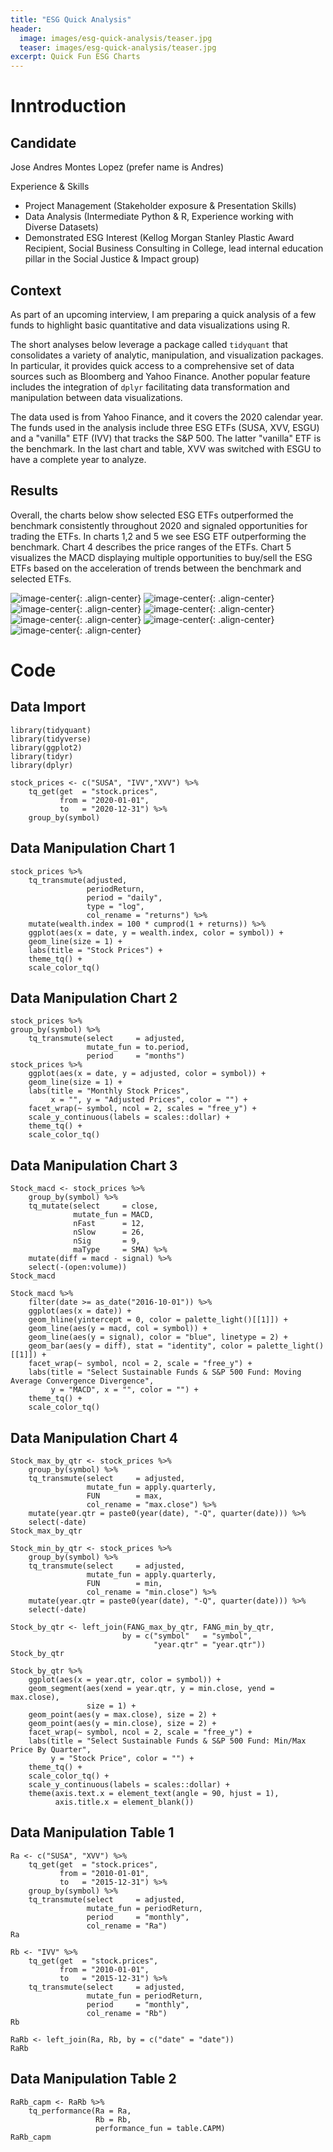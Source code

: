 ```yaml
---
title: "ESG Quick Analysis"
header:
  image: images/esg-quick-analysis/teaser.jpg
  teaser: images/esg-quick-analysis/teaser.jpg
excerpt: Quick Fun ESG Charts 
---
```


# Inntroduction

## Candidate

Jose Andres Montes Lopez (prefer name is Andres)

Experience & Skills

* Project Management (Stakeholder exposure & Presentation Skills)
* Data Analysis (Intermediate Python & R, Experience working with Diverse Datasets)
* Demonstrated ESG Interest (Kellog Morgan Stanley Plastic Award Recipient, Social Business Consulting in College, lead internal education pillar in the Social Justice & Impact group)

## Context

As part of an upcoming interview, I am preparing a quick analysis of a few funds to highlight 
basic quantitative and data visualizations using R.

The short analyses below leverage a package called `tidyquant` that consolidates a variety of analytic, manipulation, and visualization packages. In particular, it provides quick access
to a comprehensive set of data sources such as Bloomberg and Yahoo Finance. Another popular feature includes the integration of `dplyr` facilitating data transformation and manipulation between data visualizations. 

The data used is from Yahoo Finance, and it covers the 2020 calendar year. The funds used in the analysis include three ESG ETFs (SUSA, XVV, ESGU) and a "vanilla" ETF (IVV) that tracks the S&P 500. The latter "vanilla" ETF is the benchmark. In the last chart and table, XVV was switched with ESGU to have a complete year to analyze.

## Results

Overall, the charts below show selected ESG ETFs outperformed the benchmark consistently throughout 2020 and signaled opportunities for trading the ETFs. In charts 1,2 and 5 we see ESG ETF outperforming the benchmark. Chart 4 describes the price ranges of the ETFs. Chart 5 visualizes the MACD displaying multiple opportunities to buy/sell the ESG ETFs based on the acceleration of trends between the benchmark and selected ETFs.

![image-center](/images/esg-quick-analysis/chart-1.png){: .align-center}
![image-center](/images/esg-quick-analysis/chart-2.png){: .align-center}
![image-center](/images/esg-quick-analysis/chart-3.png){: .align-center}
![image-center](/images/esg-quick-analysis/chart-4.png){: .align-center}
![image-center](/images/esg-quick-analysis/chart-5.png){: .align-center}
![image-center](/images/esg-quick-analysis/table-1.png){: .align-center}
![image-center](/images/esg-quick-analysis/table-2.png){: .align-center}

# Code

## Data Import

```
library(tidyquant)
library(tidyverse)
library(ggplot2)
library(tidyr)
library(dplyr)
```

```
stock_prices <- c("SUSA", "IVV","XVV") %>%
    tq_get(get  = "stock.prices",
           from = "2020-01-01",
           to   = "2020-12-31") %>%
    group_by(symbol) 
```

## Data Manipulation Chart 1

```
stock_prices %>%
    tq_transmute(adjusted, 
                 periodReturn, 
                 period = "daily", 
                 type = "log", 
                 col_rename = "returns") %>%
    mutate(wealth.index = 100 * cumprod(1 + returns)) %>%
    ggplot(aes(x = date, y = wealth.index, color = symbol)) +
    geom_line(size = 1) +
    labs(title = "Stock Prices") +
    theme_tq() + 
    scale_color_tq()
```

## Data Manipulation Chart 2

```
stock_prices %>%
group_by(symbol) %>%
    tq_transmute(select     = adjusted, 
                 mutate_fun = to.period, 
                 period     = "months")
stock_prices %>%
    ggplot(aes(x = date, y = adjusted, color = symbol)) +
    geom_line(size = 1) +
    labs(title = "Monthly Stock Prices",
         x = "", y = "Adjusted Prices", color = "") +
    facet_wrap(~ symbol, ncol = 2, scales = "free_y") +
    scale_y_continuous(labels = scales::dollar) +
    theme_tq() + 
    scale_color_tq()
```

## Data Manipulation Chart 3

```
Stock_macd <- stock_prices %>%
    group_by(symbol) %>%
    tq_mutate(select     = close, 
              mutate_fun = MACD, 
              nFast      = 12, 
              nSlow      = 26, 
              nSig       = 9, 
              maType     = SMA) %>%
    mutate(diff = macd - signal) %>%
    select(-(open:volume))
Stock_macd
```

```
Stock_macd %>%
    filter(date >= as_date("2016-10-01")) %>%
    ggplot(aes(x = date)) + 
    geom_hline(yintercept = 0, color = palette_light()[[1]]) +
    geom_line(aes(y = macd, col = symbol)) +
    geom_line(aes(y = signal), color = "blue", linetype = 2) +
    geom_bar(aes(y = diff), stat = "identity", color = palette_light()[[1]]) +
    facet_wrap(~ symbol, ncol = 2, scale = "free_y") +
    labs(title = "Select Sustainable Funds & S&P 500 Fund: Moving Average Convergence Divergence",
         y = "MACD", x = "", color = "") +
    theme_tq() +
    scale_color_tq()
```

## Data Manipulation Chart 4

```
Stock_max_by_qtr <- stock_prices %>%
    group_by(symbol) %>%
    tq_transmute(select     = adjusted, 
                 mutate_fun = apply.quarterly, 
                 FUN        = max, 
                 col_rename = "max.close") %>%
    mutate(year.qtr = paste0(year(date), "-Q", quarter(date))) %>%
    select(-date)
Stock_max_by_qtr

Stock_min_by_qtr <- stock_prices %>%
    group_by(symbol) %>%
    tq_transmute(select     = adjusted, 
                 mutate_fun = apply.quarterly, 
                 FUN        = min, 
                 col_rename = "min.close") %>%
    mutate(year.qtr = paste0(year(date), "-Q", quarter(date))) %>%
    select(-date)

Stock_by_qtr <- left_join(FANG_max_by_qtr, FANG_min_by_qtr,
                         by = c("symbol"   = "symbol",
                                "year.qtr" = "year.qtr"))
Stock_by_qtr
```

```
Stock_by_qtr %>%
    ggplot(aes(x = year.qtr, color = symbol)) +
    geom_segment(aes(xend = year.qtr, y = min.close, yend = max.close),
                 size = 1) +
    geom_point(aes(y = max.close), size = 2) +
    geom_point(aes(y = min.close), size = 2) +
    facet_wrap(~ symbol, ncol = 2, scale = "free_y") +
    labs(title = "Select Sustainable Funds & S&P 500 Fund: Min/Max Price By Quarter",
         y = "Stock Price", color = "") +
    theme_tq() +
    scale_color_tq() +
    scale_y_continuous(labels = scales::dollar) +
    theme(axis.text.x = element_text(angle = 90, hjust = 1),
          axis.title.x = element_blank())
```

## Data Manipulation Table 1 

```
Ra <- c("SUSA", "XVV") %>%
    tq_get(get  = "stock.prices",
           from = "2010-01-01",
           to   = "2015-12-31") %>%
    group_by(symbol) %>%
    tq_transmute(select     = adjusted, 
                 mutate_fun = periodReturn, 
                 period     = "monthly", 
                 col_rename = "Ra")
Ra

Rb <- "IVV" %>%
    tq_get(get  = "stock.prices",
           from = "2010-01-01",
           to   = "2015-12-31") %>%
    tq_transmute(select     = adjusted, 
                 mutate_fun = periodReturn, 
                 period     = "monthly", 
                 col_rename = "Rb")
Rb

RaRb <- left_join(Ra, Rb, by = c("date" = "date"))
RaRb
```

## Data Manipulation Table 2

```
RaRb_capm <- RaRb %>%
    tq_performance(Ra = Ra, 
                   Rb = Rb, 
                   performance_fun = table.CAPM)
RaRb_capm
```
